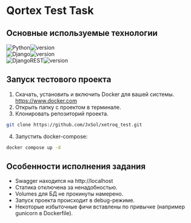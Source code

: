 # Qortex Test Task

## Основные используемые технологии
![Python](https://img.shields.io/badge/Python-3776AB.svg?style=flat&logo=Python&logoColor=white)![version](https://img.shields.io/badge/3.11-gray) <br>
![Django](https://img.shields.io/badge/Django-092E20.svg?style=flat&logo=Django&logoColor=white)![version](https://img.shields.io/badge/4.2.4-gray) <br>
![DjangoREST](https://img.shields.io/badge/DjangoREST-800000.svg?style=flat&logo=Django&logoColor=white)![version](https://img.shields.io/badge/3.14.0-gray)

## Запуск тестового проекта
1. Скачать, установить и включить Docker для вашей системы.
<br> https://www.docker.com
2. Открыть папку с проектом в терминале.
3. Клонировать репозиторий проекта.
```sh
git clone https://github.com/JxSol/xetroq_test.git
```
4. Запустить docker-compose:
```sh
docker compose up -d
```

## Особенности исполнения задания
- Swagger находится на http://localhost
- Статика отключена за ненадобностью.
- Volumes для БД не прокинуты намерено.
- Запуск проекта происходит в debug-режиме.
- Некоторые избыточные фичи вставлены по привычке (например gunicorn в Dockerfile).
